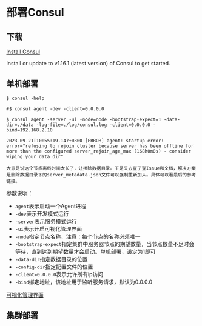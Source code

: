 # 部署Consul

## 下载

[Install Consul](https://developer.hashicorp.com/consul/downloads)

Install or update to v1.16.1 (latest version) of Consul to get started.

## 单机部署

```shell
$ consul -help
```

```shell
#$ consul agent -dev -client=0.0.0.0
```

```shell
$ consul agent -server -ui -node=node -bootstrap-expect=1 -data-dir=./data -log-file=./log/consul.log -client=0.0.0.0 -bind=192.168.2.10
```

```
2023-09-21T10:55:19.147+0800 [ERROR] agent: startup error: error="refusing to rejoin cluster because server has been offline for more than the configured server_rejoin_age_max (168h0m0s) - consider wiping your data dir"

大意是说这个节点离线时间太长了，让擦除数据目录。于是又去查了查Issue和文档，解决方案是删除数据目录下的server_metadata.json文件可以强制重新加入。具体可以看最后的参考链接。
```

参数说明：

- `agent`表示启动一个Agent进程
- `-dev`表示开发模式运行
- `-server`表示服务模式运行
- `-ui`表示开启可视化管理界面
- `-node`指定节点名称，注意：每个节点的名称必须唯一
- `-bootstrap-expect`指定集群中服务器节点的期望数量，当节点数量不足时会等待，直到达到期望数量才会启动。单机部署，设定为1即可
- `-data-dir`指定数据目录的位置
- `-config-dir`指定配置文件的位置
- `-client=0.0.0.0`表示允许所有ip访问
- `-bind`绑定地址，该地址用于监听服务请求，默认为0.0.0.0

[可视化管理界面](http://localhost:8500)

## 集群部署
